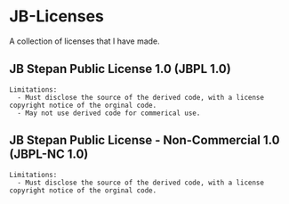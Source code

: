 # JB-Licenses
A collection of licenses that I have made.

## JB Stepan Public License 1.0 (JBPL 1.0)
```
Limitations:
  - Must disclose the source of the derived code, with a license copyright notice of the orginal code.
  - May not use derived code for commerical use. 
```
## JB Stepan Public License - Non-Commercial 1.0 (JBPL-NC 1.0)
```
Limitations:
  - Must disclose the source of the derived code, with a license copyright notice of the orginal code.
```
